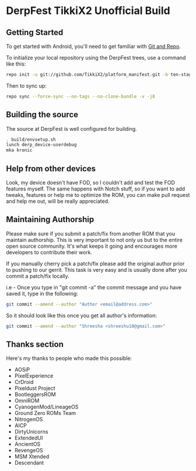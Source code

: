 DerpFest TikkiX2 Unofficial Build
==============

Getting Started
---------------

To get started with Android, you'll need to get
familiar with [Git and Repo](http://source.android.com/source/using-repo.html).

To initialize your local repository using the DerpFest trees, use a command like this:

```bash
repo init -u git://github.com/TikkiX2/platform_manifest.git -b ten-staging
```
Then to sync up:
```bash
repo sync --force-sync --no-tags --no-clone-bundle -v -j8
```

Building the source
---------------

The source at DerpFest is well configured for building.

```bash
. build/envsetup.sh
lunch derp_device-userdebug
mka kronic
```

## Help from other devices ##

Look, my device doesn't have FOD, so I couldn't add and test the FOD features myself. The same happens with Notch stuff, so if you want to add tweaks, features or help me to optimize the ROM, you can make pull request and help me out, will be really appreciated.


## Maintaining Authorship ##

Please make sure if you submit a patch/fix from another ROM that you maintain authorship.
This is very important to not only us but to the entire open source community. It's what keeps it going and encourages more developers to
contribute their work.

If you manually cherry pick a patch/fix please add the original author prior to pushing to our gerrit.
This task is very easy and is usually done after you commit a patch/fix locally.

i.e - Once you type in "git commit -a" the commit message and you have saved it, type in the following:

```bash
git commit --amend --author "Author <email@address.com>"
```

So it should look like this once you get all author's information:

```bash
git commit --amend --author "Shreesha <shreeshu10@gmail.com>"
```

## Thanks section ##

Here's my thanks to people who made this possible:

* AOSiP
* PixelExperience
* CrDroid
* Pixeldust Project
* BootleggersROM
* OmniROM
* CyanogenMod/LineageOS
* Ground Zero ROMs Team
* NitrogenOS
* AICP
* DirtyUnicorns
* ExtendedUI
* AncientOS
* RevengeOS
* MSM Xtended
* Descendant
